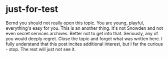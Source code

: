 # just-for-test
Bernd you should not really open this topic. You are young, playful, everything's easy for you. This is an another thing. It's not Snowden and not even secret services archives. Better not to get into that. Seriously, any of you would deeply regret. Close the topic and forget what was written here. I fully understand that this post incites additional interest, but I far the curious - stop. The rest will just not see it. 
